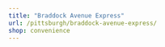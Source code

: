 ```yaml
---
title: "Braddock Avenue Express"
url: /pittsburgh/braddock-avenue-express/
shop: convenience
---
```

